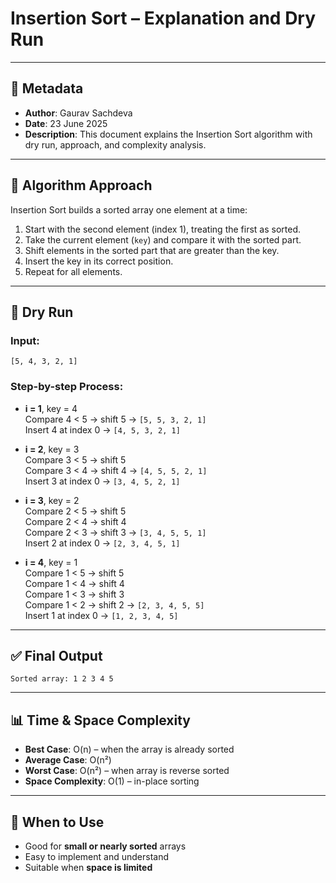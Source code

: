 # Insertion Sort – Explanation and Dry Run

---

## 📄 Metadata

- **Author**: Gaurav Sachdeva
- **Date**: 23 June 2025
- **Description**: This document explains the Insertion Sort algorithm with dry run, approach, and complexity analysis.

---

## 🧠 Algorithm Approach

Insertion Sort builds a sorted array one element at a time:

1. Start with the second element (index 1), treating the first as sorted.
2. Take the current element (`key`) and compare it with the sorted part.
3. Shift elements in the sorted part that are greater than the key.
4. Insert the key in its correct position.
5. Repeat for all elements.

---

## 🔁 Dry Run

### Input:
`[5, 4, 3, 2, 1]`

### Step-by-step Process:

- **i = 1**, key = 4  
  Compare 4 < 5 → shift 5 → `[5, 5, 3, 2, 1]`  
  Insert 4 at index 0 → `[4, 5, 3, 2, 1]`

- **i = 2**, key = 3  
  Compare 3 < 5 → shift 5  
  Compare 3 < 4 → shift 4 → `[4, 5, 5, 2, 1]`  
  Insert 3 at index 0 → `[3, 4, 5, 2, 1]`

- **i = 3**, key = 2  
  Compare 2 < 5 → shift 5  
  Compare 2 < 4 → shift 4  
  Compare 2 < 3 → shift 3 → `[3, 4, 5, 5, 1]`  
  Insert 2 at index 0 → `[2, 3, 4, 5, 1]`

- **i = 4**, key = 1  
  Compare 1 < 5 → shift 5  
  Compare 1 < 4 → shift 4  
  Compare 1 < 3 → shift 3  
  Compare 1 < 2 → shift 2 → `[2, 3, 4, 5, 5]`  
  Insert 1 at index 0 → `[1, 2, 3, 4, 5]`

---

## ✅ Final Output

```
Sorted array: 1 2 3 4 5
```

---

## 📊 Time & Space Complexity

- **Best Case**: O(n) – when the array is already sorted
- **Average Case**: O(n²)
- **Worst Case**: O(n²) – when array is reverse sorted
- **Space Complexity**: O(1) – in-place sorting

---

## 🧩 When to Use

- Good for **small or nearly sorted** arrays
- Easy to implement and understand
- Suitable when **space is limited**
